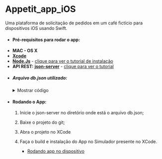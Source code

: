 
# Appetit_app_iOS  
  
Uma plataforma de solicitação de pedidos em um café fictício para dispositivos iOS usando Swift.  
  
- #### Pré-requisitos para rodar o app: 

 * **MAC - OS X**
 * [**Xcode**](https://apps.apple.com/us/app/xcode/id497799835?mt=12)
 * [**Node.Js**](https://nodejs.org/) - [clique para ver o tutorial de instalação](https://medium.com/qa-sampa-meeting/instala%C3%A7%C3%A3o-do-node-js-e8d7a29b9db9) 
* **API REST:** [**json-server**](https://github.com/typicode/json-server) - [clique para ver o tutorial](https://medium.com/@andrewchanm/criando-uma-api-rest-fake-com-json-server-9a312127f6d6)

- ##### Arquivo db.json utilizado:
	<details>
		<summary>Mostrar código </summary>

	    {
            "user": [
                {
                    "id": 1,
                    "name": "Alessandra",
                    "password": "alessandra.senha",
                    "email": "alessandra@email.com"
                },
                {
                    "id": 2,
                    "name": "Mr Mjop",
                    "password": "mrmjop.senha",
                    "email": "mrmjop@email.com"
                },
                {
                    "id": 3,
                    "name": "Walace",
                    "password": "walace.senha",
                    "email": "walace@email.com"
                },
                {
                    "id": 4,
                    "name": "Renato",
                    "password": "renato.senha",
                    "email": "renato@email.com"
                }
            ],
            "client": [
                {
                    "id": 1,
                    "name": "Disclosure"
                },
                {
                    "id": 2,
                    "name": "Flume"
                },
                {
                    "id": 3,
                    "name": "Tove Lo"
                },
                {
                    "id": 4,
                    "name": "Hozier"
                }
            ],
            "order": [
                {
                    "id": 1,
                    "paymentStatus": 0,
                    "date": {
                        "year": 2019,
                        "month": 12,
                        "dayOfMonth": 11,
                        "hourOfDay": 23,
                        "minute": 0,
                        "second": 0
                    },
                    "client": "Tove Lo",
                    "products": "2x Cucuz completo com ovo, 1x Café com leite",
                    "amount": 10,
                    "user": 1
                },
                {
                    "id": 2,
                    "paymentStatus": 0,
                    "date": {
                        "year": 2019,
                        "month": 12,
                        "dayOfMonth": 11,
                        "hourOfDay": 23,
                        "minute": 0,
                        "second": 0
                    },
                    "client": "Flume",
                    "products": "2x Misto quente, 2x Coca cola",
                    "amount": 26,
                    "user": 1
                }
            ],
            "product": [
                {
                    "id": 1,
                    "name": "Cucuz completo",
                    "note": "Com ovo",
                    "options": "Cucuz de milho,Cucuz de arroz",
                    "price": 3.25
                }, 
                {
                    "id": 2,
                    "name": "Coca cola",
                    "note": "",
                    "options": "Original,Zero",
                    "price": 5.25
                }, 
                {
                    "id": 3,
                    "name": "Café",
                    "note": "Com leite",
                    "options": "",
                    "price": 3.25
                }, 
                {
                    "id": 4,
                    "name": "Misto quente",
                    "note": "",
                    "options": "",
                    "price": 7.75
                }
            ]
        }

	</details>

- #### Rodando o App:
	1. Inicie o json-server no diretório onde está o arquivo db.json;
	2. Baixe o projeto do git;
    3. Abra o projeto no XCode
    4. Faça o build e instalação do App no Simulador presente no XCode.
    
        *   [Rodando app no dispositivo](https://code.tutsplus.com/pt/tutorials/ios-from-scratch-with-swift-how-to-test-an-ios-application-on-a-device--cms-25156)

